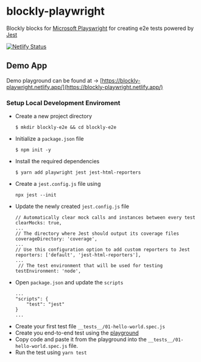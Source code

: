 # blockly-playwright

Blockly blocks for [Microsoft Playswright](https://playwright.dev/) for creating e2e tests powered by [Jest](https://jestjs.io/)

[![Netlify Status](https://api.netlify.com/api/v1/badges/6875e2ec-3442-4963-9ab4-4ebd7e4c1b80/deploy-status)](https://app.netlify.com/sites/blockly-playwright/deploys)

## Demo App

Demo playground can be found at -> [https://blockly-playwright.netlify.app/](https://blockly-playwright.netlify.app/)

### Setup Local Development Enviroment

-   Create a new project directory
    ```
    $ mkdir blockly-e2e && cd blockly-e2e
    ```
-   Initialize a `package.json` file
    ```
    $ npm init -y
    ```
-   Install the required dependencies
    ```
    $ yarn add playwright jest jest-html-reporters
    ```
-   Create a `jest.config.js` file using
    ```
    npx jest --init
    ```
-   Update the newly created `jest.config.js` file
    ```
    // Automatically clear mock calls and instances between every test
    clearMocks: true,
    ...
    // The directory where Jest should output its coverage files
    coverageDirectory: 'coverage',
    ...
    // Use this configuration option to add custom reporters to Jest
    reporters: ['default', 'jest-html-reporters'],
    ...
     // The test environment that will be used for testing
    testEnvironment: 'node',
    ```
-   Open `package.json` and update the `scripts`
    ```
    ...
    "scripts": {
        "test": "jest"
    }
    ...
    ```
-   Create your first test file `__tests__/01-hello-world.spec.js`
-   Create you end-to-end test using the [playground](https://blockly-playwright.netlify.app/)
-   Copy code and paste it from the playground into the `__tests__/01-hello-world.spec.js` file.
-   Run the test using `yarn test`

